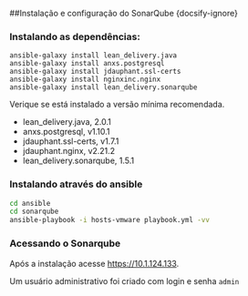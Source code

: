 ##Instalação e configuração do SonarQube {docsify-ignore}

### Instalando as dependências:

```
ansible-galaxy install lean_delivery.java
ansible-galaxy install anxs.postgresql
ansible-galaxy install jdauphant.ssl-certs
ansible-galaxy install nginxinc.nginx
ansible-galaxy install lean_delivery.sonarqube
```

Verique se está instalado a versão mínima recomendada.
- lean_delivery.java, 2.0.1
- anxs.postgresql, v1.10.1
- jdauphant.ssl-certs, v1.7.1
- jdauphant.nginx, v2.21.2
- lean_delivery.sonarqube, 1.5.1

### Instalando através do ansible
```bash
cd ansible
cd sonarqube
ansible-playbook -i hosts-vmware playbook.yml -vv
```
### Acessando o Sonarqube
Após a instalação acesse https://10.1.124.133.

Um usuário administrativo foi criado com login e senha `admin`
